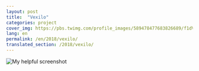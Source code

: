 ```yaml
---
layout: post
title:  "Vexilo"
categories: project
cover_img: https://pbs.twimg.com/profile_images/589478477683826689/f1dVBkEQ_400x400.png
lang: en
permalink: /en/2018/vexilo/
translated_section: /2018/vexilo/
---
```

![My helpful screenshot](post.cover_img)
